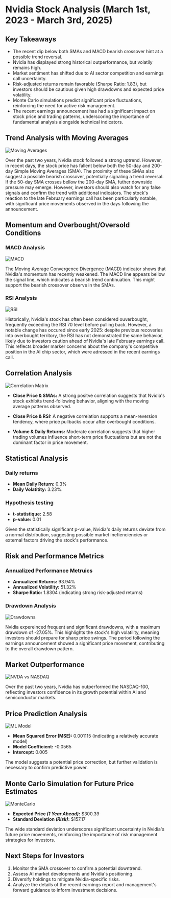 # Nvidia Stock Analysis (March 1st, 2023 - March 3rd, 2025)

## Key Takeaways
* The recent dip below both SMAs and MACD bearish crossover hint at a possible trend reversal.
* Nvidia has displayed strong historical outperformance, but volatily remains high.
* Market sentiment has shifted due to AI sector competition and earnings call uncertainty.
* Risk-adjusted returns remain favorable (Sharpe Ratio: 1.83), but investors should be cautious given high drawdowns and expected price volatility.
* Monte Carlo simulations predict significant price fluctuations, reinforcing the need for active risk management.
* The recent earnings announcement has had a significant impact on stock price and trading patterns, underscoring the importance of fundamental analysis alongside technical indicators.



## Trend Analysis with Moving Averages
![Moving Averages](image.png)

Over the past two years, Nvidia stock followed a strong uptrend. However, in recent days, the stock price has fallent below both the 50-day and 200-day Simple Moving Averages (SMA). The proximity of these SMAs also suggest a possible bearish crossover, potentially signaling a trend reversal. If the 50-day SMA crosses bellow the 200-day SMA, futher downside pressure may emerge. However, investors should also watch for any false signals and confirm the trend with additional indicators. The stock's reaction to the late February earnings call has been particularly notable, with significant price movements observed in the days following the announcement.

## Momentum and Overbought/Oversold Conditions
### MACD Analysis
![MACD](image-1.png)

The Moving Average Convergence Divergence (MACD) indicator shows that Nvidia's momentum has recently weakened. The MACD line appears bellow the signal line, which indicates a bearish trend continuation. This might support the bearish crossover observe in the SMAs.

### RSI Analysis
![RSI](image-2.png)

Historically, Nvidia's stock has often been considered ouverbought, frequently exceeding the RSI 70 level before pulling back. However, a notable change has occured since early 2025: despite previous recoveries into overbought territory, the RSI has not demonstrated the same behavior, likely due to investors caution ahead of Nvidia's late February earnings call. This reflects broader marker concerns about the company's competitive position in the AI chip sector, which were adressed in the recent earnings call.

## Correlation Analysis
![Correlation Matrix](image-3.png)

* **Close Price & SMAs:** A strong positve correlation suggests that Nvidia's stock exhibits trend-following behavior, aligning with the moving average patterns observed.

* **Close Price & RSI:** A negative correlation supports a mean-reversion tendency, where price pullbacks occur after overbought conditions.

* **Volume & Daily Returns:** Moderate correlation suggests that higher trading volumes influence short-term price fluctuations but are not the dominant factor in price movement.

## Statistical Analysis
### Daily returns
* **Mean Daily Return:** 0.3% 
* **Daily Volatitity:** 3.23%.

### Hypothesis testing
* **t-statistique:** 2.58
* **p-value:** 0.01

Given the statistically significant p-value, Nvidia's daily returns deviate from a normal distribution, suggesting possible market inefienciencies or external factors driving the stock's performance.

## Risk and Performance Metrics
### Annualized Performance Metruics
* **Annualized Returns:** 93.94%
* **Annualized Volatility:** 51.32%
* **Sharpe Ratio:** 1.8304 (indicating strong risk-adjusted returns)

### Drawdown Analysis
![Drawdowns](image-5.png)

Nvidia expereinced frequent and significant drawdowns, with a maximum drawdown of -27.05%. This highlights the stock's high volatility, meaning investors should prepare for sharp price swings.
The period following the earnings announcement showed a significant price movement, contributing to the overall drawdown pattern.

## Market Outperformance
![NVDA vs NASDAQ](image-6.png)

Over the past two years, Nvidia has outperformed the NASDAQ-100, reflecting investors confidence in its growth potential within AI and semiconductor markets.

## Price Prediction Analysis
![ML Model](image-7.png)

* **Mean Squared Error (MSE):** 0.001115 (indicating a relatively accurate model)
* **Model Coefficient:** -0.0565
* **Intercept:** 0.005

The model suggests a potential price correction, but further validation is necessary to confirm predictive power.

## Monte Carlo Simulation for Future Price Estimates
![MonteCarlo](image-8.png)

* **Expected Price *(1 Year Ahead)*:** $300.39
* **Standard Deviation *(Risk)*:** $157.17

The wide standard deviation underscores significant uncertainty in Nvidia's future price movements, reinforcing the importance of risk management strategies for investors.



## Next Steps for Investors
1. Monitor the SMA crossover to confirm a potential downtrend.
2. Assess AI market developments and Nvidia's positioning.
3. Diversify holdings to mitigate Nvidia-specific risks.
4. Analyze the details of the recent earnings report and management's forward guidance to inform investment decisions.
